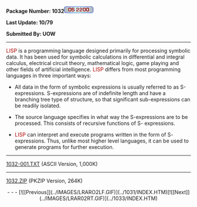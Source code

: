 <x-sas-window top="42" bottom="765" left="4" right="534">



<b>Package Number: 1032</b>![](../IMAGES/OS2200.JPG)


<b>Last Update: 10/79</b>


<b>Submitted By: UOW</b>


&#10;
- - -
<font color="#AF0000">LISP</font> is a programming language designed
primarily for processing symbolic data. It has been used for symbolic
calculations in differential and integral calculus, electrical
circuit theory, mathematical logic, game playing and other fields of
artificial intelligence. <font color="#AF0000">LISP</font> differs
from most programming languages in three important ways:


   
- All data in the form of symbolic expressions is usually
       referred to as S-expressions. S-expressions are of indefinite
       length and have a branching tree type of structure, so that
       significant sub-expressions can be readily isolated.
    
       
- The source language specifies in what way the S-expressions
       are to be processed. This consists of recursive functions of S-
       expressions.
    
       
- <font color="#AF0000">LISP</font> can interpret and execute
       programs written in the form of S- expressions. Thus, unlike most
       higher level languages, it can be used to generate programs for
       further execution.


&#10;
- - -
[1032-001.TXT](1032-001.TXT)
(ASCII Version, 1,000K)


&#10;
- - -
[1032.ZIP](1032.ZIP)
(PKZIP Version, 264K)

<center>
- - -
[![[Previous]](../IMAGES/LRARO2LF.GIF)](../1031/INDEX.HTM)[![[Next]](../IMAGES/LRAR02RT.GIF)](../1033/INDEX.HTM)
</center>


</x-sas-window>